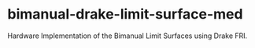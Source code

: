 # bimanual-drake-limit-surface-med
Hardware Implementation of the Bimanual Limit Surfaces using Drake FRI.
